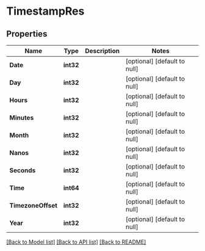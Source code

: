 # TimestampRes

## Properties
Name | Type | Description | Notes
------------ | ------------- | ------------- | -------------
**Date** | **int32** |  | [optional] [default to null]
**Day** | **int32** |  | [optional] [default to null]
**Hours** | **int32** |  | [optional] [default to null]
**Minutes** | **int32** |  | [optional] [default to null]
**Month** | **int32** |  | [optional] [default to null]
**Nanos** | **int32** |  | [optional] [default to null]
**Seconds** | **int32** |  | [optional] [default to null]
**Time** | **int64** |  | [optional] [default to null]
**TimezoneOffset** | **int32** |  | [optional] [default to null]
**Year** | **int32** |  | [optional] [default to null]

[[Back to Model list]](../README.md#documentation-for-models) [[Back to API list]](../README.md#documentation-for-api-endpoints) [[Back to README]](../README.md)


